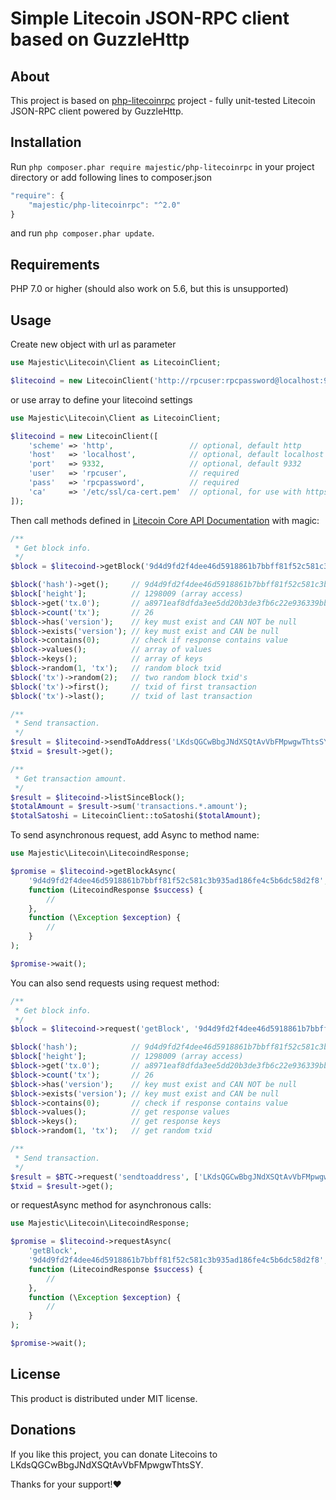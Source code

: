 # Simple Litecoin JSON-RPC client based on GuzzleHttp

## About
This project is based on [php-litecoinrpc](https://github.com/denpamusic/php-bitcoinrpc) project - fully unit-tested Litecoin JSON-RPC client powered by GuzzleHttp.

## Installation
Run ```php composer.phar require majestic/php-litecoinrpc``` in your project directory or add following lines to composer.json
```javascript
"require": {
    "majestic/php-litecoinrpc": "^2.0"
}
```
and run ```php composer.phar update```.

## Requirements
PHP 7.0 or higher (should also work on 5.6, but this is unsupported)

## Usage
Create new object with url as parameter
```php
use Majestic\Litecoin\Client as LitecoinClient;

$litecoind = new LitecoinClient('http://rpcuser:rpcpassword@localhost:9332/');
```
or use array to define your litecoind settings
```php
use Majestic\Litecoin\Client as LitecoinClient;

$litecoind = new LitecoinClient([
    'scheme' => 'http',                 // optional, default http
    'host'   => 'localhost',            // optional, default localhost
    'port'   => 9332,                   // optional, default 9332
    'user'   => 'rpcuser',              // required
    'pass'   => 'rpcpassword',          // required
    'ca'     => '/etc/ssl/ca-cert.pem'  // optional, for use with https scheme
]);
```
Then call methods defined in [Litecoin Core API Documentation](https://litecoin.info/Litecoin_API) with magic:
```php
/**
 * Get block info.
 */
$block = $litecoind->getBlock('9d4d9fd2f4dee46d5918861b7bbff81f52c581c3b935ad186fe4c5b6dc58d2f8');

$block('hash')->get();     // 9d4d9fd2f4dee46d5918861b7bbff81f52c581c3b935ad186fe4c5b6dc58d2f8
$block['height'];          // 1298009 (array access)
$block->get('tx.0');       // a8971eaf8dfda3ee5dd20b3de3fb6c22e936339bbb53f8fa0f2379941ac5ff3f
$block->count('tx');       // 26
$block->has('version');    // key must exist and CAN NOT be null
$block->exists('version'); // key must exist and CAN be null
$block->contains(0);       // check if response contains value
$block->values();          // array of values
$block->keys();            // array of keys
$block->random(1, 'tx');   // random block txid
$block('tx')->random(2);   // two random block txid's
$block('tx')->first();     // txid of first transaction
$block('tx')->last();      // txid of last transaction

/**
 * Send transaction.
 */
$result = $litecoind->sendToAddress('LKdsQGCwBbgJNdXSQtAvVbFMpwgwThtsSY', 0.1);
$txid = $result->get();

/**
 * Get transaction amount.
 */
$result = $litecoind->listSinceBlock();
$totalAmount = $result->sum('transactions.*.amount');
$totalSatoshi = LitecoinClient::toSatoshi($totalAmount);
```
To send asynchronous request, add Async to method name:
```php
use Majestic\Litecoin\LitecoindResponse;

$promise = $litecoind->getBlockAsync(
    '9d4d9fd2f4dee46d5918861b7bbff81f52c581c3b935ad186fe4c5b6dc58d2f8',
    function (LitecoindResponse $success) {
        //
    },
    function (\Exception $exception) {
        //
    }
);

$promise->wait();
```

You can also send requests using request method:
```php
/**
 * Get block info.
 */
$block = $litecoind->request('getBlock', '9d4d9fd2f4dee46d5918861b7bbff81f52c581c3b935ad186fe4c5b6dc58d2f8');

$block('hash');            // 9d4d9fd2f4dee46d5918861b7bbff81f52c581c3b935ad186fe4c5b6dc58d2f8
$block['height'];          // 1298009 (array access)
$block->get('tx.0');       // a8971eaf8dfda3ee5dd20b3de3fb6c22e936339bbb53f8fa0f2379941ac5ff3f
$block->count('tx');       // 26
$block->has('version');    // key must exist and CAN NOT be null
$block->exists('version'); // key must exist and CAN be null
$block->contains(0);       // check if response contains value
$block->values();          // get response values
$block->keys();            // get response keys
$block->random(1, 'tx');   // get random txid

/**
 * Send transaction.
 */
$result = $BTC->request('sendtoaddress', ['LKdsQGCwBbgJNdXSQtAvVbFMpwgwThtsSY', 0.06]);
$txid = $result->get();

```
or requestAsync method for asynchronous calls:
```php
use Majestic\Litecoin\LitecoindResponse;

$promise = $litecoind->requestAsync(
    'getBlock',
    '9d4d9fd2f4dee46d5918861b7bbff81f52c581c3b935ad186fe4c5b6dc58d2f8',
    function (LitecoindResponse $success) {
        //
    },
    function (\Exception $exception) {
        //
    }
);

$promise->wait();
```

## License

This product is distributed under MIT license.

## Donations

If you like this project,
you can donate Litecoins to LKdsQGCwBbgJNdXSQtAvVbFMpwgwThtsSY.

Thanks for your support!❤
